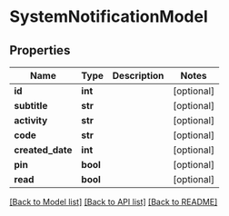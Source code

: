 # SystemNotificationModel

## Properties
Name | Type | Description | Notes
------------ | ------------- | ------------- | -------------
**id** | **int** |  | [optional] 
**subtitle** | **str** |  | [optional] 
**activity** | **str** |  | [optional] 
**code** | **str** |  | [optional] 
**created_date** | **int** |  | [optional] 
**pin** | **bool** |  | [optional] 
**read** | **bool** |  | [optional] 

[[Back to Model list]](../README.md#documentation-for-models) [[Back to API list]](../README.md#documentation-for-api-endpoints) [[Back to README]](../README.md)

